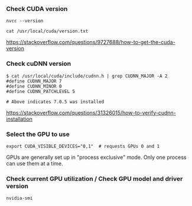### Check CUDA version

```
nvcc --version

cat /usr/local/cuda/version.txt
```

https://stackoverflow.com/questions/9727688/how-to-get-the-cuda-version


### Check cuDNN version

```
$ cat /usr/local/cuda/include/cudnn.h | grep CUDNN_MAJOR -A 2
#define CUDNN_MAJOR 7
#define CUDNN_MINOR 0
#define CUDNN_PATCHLEVEL 5

# Above indicates 7.0.5 was installed
```

https://stackoverflow.com/questions/31326015/how-to-verify-cudnn-installation


### Select the GPU to use

```
export CUDA_VISIBLE_DEVICES="0,1"  # requests GPUs 0 and 1
```

GPUs are generally set up in "process exclusive" mode. Only one process can use them at a time.


### Check current GPU utilization / Check GPU model and driver version

```
nvidia-smi
```